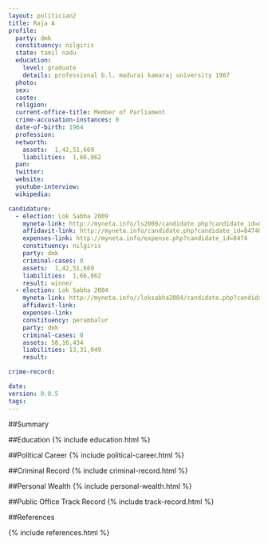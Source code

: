 ```yaml
---
layout: politician2
title: Raja A
profile: 
  party: dmk
  constituency: nilgiris
  state: tamil nadu
  education: 
    level: graduate
    details: professional b.l. madurai kamaraj university 1987
  photo: 
  sex: 
  caste: 
  religion: 
  current-office-title: Member of Parliament
  crime-accusation-instances: 0
  date-of-birth: 1964
  profession: 
  networth: 
    assets:  1,42,51,669
    liabilities:  1,66,862
  pan: 
  twitter: 
  website: 
  youtube-interview: 
  wikipedia: 

candidature: 
  - election: Lok Sabha 2009
    myneta-link: http://myneta.info/ls2009/candidate.php?candidate_id=8474
    affidavit-link: http://myneta.info/candidate.php?candidate_id=8474&scan=original
    expenses-link: http://myneta.info/expense.php?candidate_id=8474
    constituency: nilgiris 
    party: dmk
    criminal-cases: 0
    assets:  1,42,51,669
    liabilities:  1,66,862
    result: winner 
  - election: Lok Sabha 2004
    myneta-link: http://myneta.info//loksabha2004/candidate.php?candidate_id=3580
    affidavit-link: 
    expenses-link: 
    constituency: perambalur 
    party: dmk
    criminal-cases: 0
    assets: 58,16,434
    liabilities: 13,31,049
    result:  

crime-record: 

date: 
version: 0.0.5
tags: 
---
```

##Summary


##Education
{% include education.html %}


##Political Career
{% include political-career.html %}


##Criminal Record
{% include criminal-record.html %}


##Personal Wealth
{% include personal-wealth.html %}


##Public Office Track Record
{% include track-record.html %}


##References


{% include references.html %}